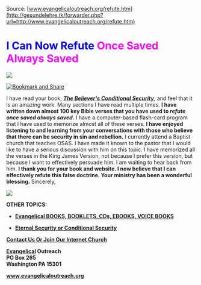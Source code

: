 <!--t I Can Now Refute Once Saved Always Saved t-->
<!--d  d-->

Source: [www.evangelicaloutreach.org/refute.htm](http://gesundelehre.tk/forwarder.php?url=http://www.evangelicaloutreach.org/refute.htm)

# <font color="blue">I Can Now Refute</font> <font color="magenta">Once Saved Always Saved</font>

![](../../files/pictures/a-colorb.gif)

[![Bookmark and Share](../s7.addthis.com/static/btn/v2/lg-share-en.gif)](http://www.addthis.com/bookmark.php?v=250&username=xa-4ce723c86d857fe0)

I have read your book, _**[The Believer's Conditional Security](http://gesundelehre.tk/forwarder.php?url=http://www.evangelicaloutreach.org/dan-corner-the-believers-conditional-security.html)**,_ and feel that it is an amazing work. Many sections I have read multiple times. **I have written down almost 100 key Bible verses that you have used to _refute once saved always saved_.** I have a computer-based flash-card program that I have used to memorize almost all of these verses. **I have enjoyed listening to and learning from your conversations with those who believe that there can be security in sin and rebellion.** I currently attend a Baptist church that teaches OSAS. I have made it known to the pastor that I would like to have a serious discussion with him on this topic. I have memorized all the verses in the King James Version, not because I prefer this version, but because I want to effectively persuade him. I am waiting to hear back from him. **I thank you for your book and website. I now believe that I can effectively refute this false doctrine. Your ministry has been a wonderful blessing.** Sincerely,

![](../../files/pictures/a-colorb.gif)

**OTHER TOPICS:**

- **[Evangelical BOOKS, BOOKLETS, CDs, EBOOKS, VOICE BOOKS](http://gesundelehre.tk/forwarder.php?url=http://www.evangelicaloutreach.org/evangelical-books.html)**

- **[Eternal Security or Conditional Security](http://gesundelehre.tk/forwarder.php?url=http://www.evangelicaloutreach.org/eternal-security.html)**

[**Contact Us Or Join Our Internet Church**](http://gesundelehre.tk/forwarder.php?url=http://www.evangelicaloutreach.org/contact.html)

**[Evangelical](http://gesundelehre.tk/forwarder.php?url=http://www.evangelicaloutreach.org/index.html) Outreach**  
**PO Box 265**  
**Washington PA 15301**

**www.evangelicaloutreach.org**